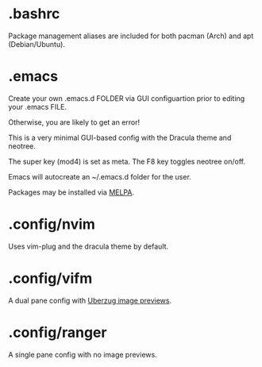 # .bashrc

Package management aliases are included for both pacman (Arch) and apt (Debian/Ubuntu).

# .emacs

Create your own .emacs.d FOLDER via GUI configuartion prior to editing your .emacs FILE.

Otherwise, you are likely to get an error!

This is a very minimal GUI-based config with the Dracula theme and neotree.

The super key (mod4) is set as meta. The F8 key toggles neotree on/off.

Emacs will autocreate an ~/.emacs.d folder for the user.

Packages may be installed via [MELPA](https://www.emacswiki.org/emacs/InstallingPackages).

# .config/nvim

Uses vim-plug and the dracula theme by default.

# .config/vifm

A dual pane config with [Uberzug image previews](https://github.com/cirala/vifmimg).

# .config/ranger

A single pane config with no image previews.
